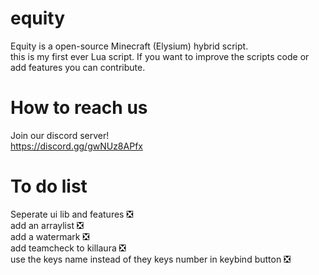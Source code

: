 # equity
Equity is a open-source Minecraft (Elysium) hybrid script.<br>
this is my first ever Lua script. If you want to improve the scripts code or add features you can contribute.

# How to reach us
Join our discord server!<br>
https://discord.gg/gwNUz8APfx


# To do list
Seperate ui lib and features ❎ <br>
add an arraylist ❎ <br>
add a watermark ❎ <br>
add teamcheck to killaura ❎ <br>
use the keys name instead of they keys number in keybind button ❎ <br>
